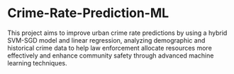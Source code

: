 # Crime-Rate-Prediction-ML
This project aims to improve urban crime rate predictions by using a hybrid SVM-SGD model and linear regression, analyzing demographic and historical crime data to help law enforcement allocate resources more effectively and enhance community safety through advanced machine learning techniques.
